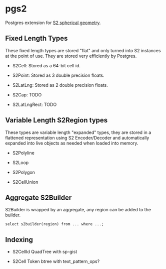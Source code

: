 # pgs2

Postgres extension for [S2 spherical geometry](https://s2geometry.io/).

## Fixed Length Types

These fixed length types are stored "flat" and only turned into S2
instances at the point of use.  They are stored very efficiently by
Postgres.

  - S2Cell: Stored as a 64-bit cell id.
  
  - S2Point: Stored as 3 double precision floats.

  - S2LatLng: Stored as 2 double precision floats.

  - S2Cap: TODO

  - S2LatLngRect: TODO

## Variable Length S2Region types

These types are variable length "expanded" types, they are stored in a
flattened representation using S2 Encoder/Decoder and automatically
expanded into live objects as needed when loaded into memory.

  - S2Polyline

  - S2Loop

  - S2Polygon

  - S2CellUnion

## Aggregate S2Builder

S2Builder is wrapped by an aggregate, any region can be added to the
builder.

  `select s2builder(region) from ... where ...;`

## Indexing

  - S2CellId QuadTree with sp-gist
  
  - S2Cell Token btree with text_pattern_ops?
  
